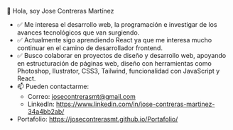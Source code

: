   👋 Hola, soy Jose Contreras Martínez
  - ✅ Me interesa el desarrollo web, la programación e investigar de los avances tecnológicos que van surgiendo. 
  - ✅ Actualmente sigo aprendiendo React ya que me interesa mucho continuar en el camino de desarrollador frontend.
  - ✅ Busco colaborar en proyectos de diseño y desarrollo web, apoyando en estructuración de páginas web, diseño con herramientas como Photoshop, Ilustrator, CSS3, Tailwind, funcionalidad con JavaScript y React.
  - 📫 Pueden contactarme: 
      - Correo: josecontrerasmt@gmail.com
      - LinkedIn: https://www.linkedin.com/in/jose-contreras-martinez-34a4bb2ab/ 
  - Portafolio: https://josecontrerasmt.github.io/Portafolio/
